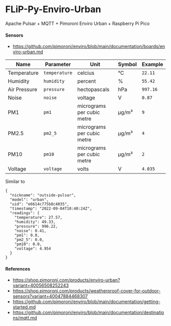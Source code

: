 # FLiP-Py-Enviro-Urban

Apache Pulsar + MQTT + Pimoroni Enviro Urban + Raspberry Pi Pico

#### Sensors

* https://github.com/pimoroni/enviro/blob/main/documentation/boards/enviro-urban.md

|Name|Parameter|Unit|Symbol|Example|
|---|---|---|---|---|
|Temperature|`temperature`|celcius|°C|`22.11`|
|Humidity|`humidity`|percent|%|`55.42`|
|Air Pressure|`pressure`|hectopascals|hPa|`997.16`|
|Noise|`noise`|voltage|V|`0.87`|
|PM1|`pm1`|micrograms per cubic metre|µg/m³|`9`|
|PM2.5|`pm2_5`|micrograms per cubic metre|µg/m³|`4`|
|PM10|`pm10`|micrograms per cubic metre|µg/m³|`2`|
|Voltage|`voltage`|volts|V|`4.035`|

Similar to 

````
{
  "nickname": "outside-pulsar", 
  "model": "urban",
  "uid": "e6614c775b8c4035", 
  "timestamp": "2022-09-04T10:40:24Z", 
  "readings": {
    "temperature": 27.57, 
    "humidity": 49.33, 
    "pressure": 996.22, 
    "noise": 0.41, 
    "pm1": 0.0, 
    "pm2_5": 0.0, 
    "pm10": 0.0, 
    "voltage": 4.954
  }
}
````

#### References

* https://shop.pimoroni.com/products/enviro-urban?variant=40056508252243
* https://shop.pimoroni.com/products/weatherproof-cover-for-outdoor-sensors?variant=40047884468307
* https://github.com/pimoroni/enviro/blob/main/documentation/getting-started.md
* https://github.com/pimoroni/enviro/blob/main/documentation/destinations/mqtt.md
